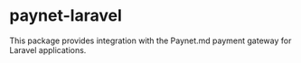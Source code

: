 # paynet-laravel
 This package provides integration with the Paynet.md payment gateway for Laravel applications.
